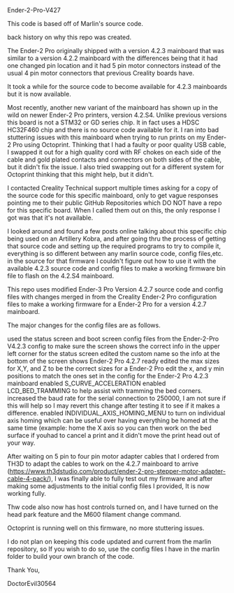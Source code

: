 Ender-2-Pro-V427

This code is based off of Marlin's source code.

back history on why this repo was created.

The Ender-2 Pro originally shipped with a version 4.2.3 mainboard that was similar to a version 4.2.2 mainboard with the differences being that it had one changed pin location and it had 5 pin motor connectors instead of the usual 4 pin motor connectors that previous Creality boards have.

It took a while for the source code to become available for 4.2.3 mainboards but it is now available.

Most recently, another new variant of the mainboard has shown up in the wild on newer Ender-2 Pro printers, version 4.2.S4. Unlike previous versions this board is not a STM32 or GD series chip. It in fact uses a HDSC HC32F460 chip and there is no source code available for it. I ran into bad stuttering issues with this mainboard when trying to run prints on my Ender-2 Pro using Octoprint. Thinking that I had a faulty or poor quality USB cable, I swapped it out for a high quality cord with RF chokes on each side of the cable and gold plated contacts and connectors on both sides of the cable, but it didn't fix the issue. I also tried swapping out for a different system for Octoprint thinking that this might help, but it didn't.

I contacted Creality Technical support multiple times asking for a copy of the source code for this specific mainboard, only to get vague responses pointing me to their public GitHub Repositories which DO NOT have a repo for this specific board. When I called them out on this, the only response I got was that it's not available.

I looked around and found a few posts online talking about this specific chip being used on an Artillery Kobra, and after going thru the process of getting that source code and setting up the required programs to try to compile it, everything is so different between any marlin source code, config files,etc. in the source for that firmware I couldn't figure out how to use it with the available 4.2.3 source code and config files to make a working firmware bin file to flash on the 4.2.S4 mainboard.

This repo uses modified Ender-3 Pro Version 4.2.7 source code and config files with changes merged in from the Creality Ender-2 Pro configuration files to make a working firmware for a Ender-2 Pro for a version 4.2.7 mainboard.

The major changes for the config files are as follows.

used the status screen and boot screen config files from the Ender-2-Pro V4.2.3 config to make sure the screen shows the correct info in the upper left corner for the status screen 
edited the custom name so the info at the bottom of the screen shows Ender-2 Pro 4.2.7 ready
edited the max sizes for X,Y, and Z to be the correct sizes for a Ender-2 Pro edit the x, and y min positions to match the ones set in the config for the Ender-2 Pro 4.2.3 mainboard
enabled S_CURVE_ACCELERATION enabled LCD_BED_TRAMMING to help assist with tramming the bed corners. increased the baud rate for the serial connection to 250000, I am not sure if this will help so I may revert this change after testing it to see if it makes a difference.
enabled INDIVIDUAL_AXIS_HOMING_MENU to turn on individual axis homing which can be useful over having everything be homed at the same time (example: home the X axis so you can then work on the bed surface if youhad to cancel a print and it didn't move the print head out of your way.

After waiting on 5 pin to four pin motor adapter cables that I ordered from TH3D to adapt the cables to work on the 4.2.7 mainboard to arrive (https://www.th3dstudio.com/product/ender-2-pro-stepper-motor-adapter-cable-4-pack/),
I was finally able to fully test out my firmware and after making some adjustments to the initial config files I provided, It is now working fully.

Thw code also now has host controls turned on, and I have turned on the head park feature and the M600 filament change command.

Octoprint is running well on this firmware, no more stuttering issues.

I do not plan on keeping this code updated and current from the marlin repository, so If you wish to do so, use the config files I have in the marlin folder to build your own branch of the code.

Thank You,

DoctorEvil30564
